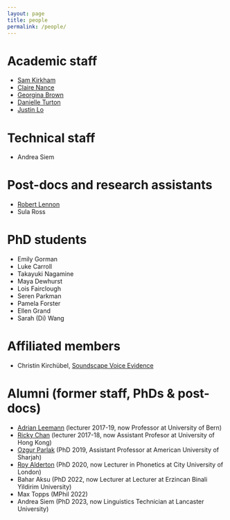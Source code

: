 ```yaml
---
layout: page
title: people
permalink: /people/
---
```


# Academic staff

* [Sam Kirkham](https://samkirkham.github.io)
* [Claire Nance](https://clairenance.github.io)
* [Georgina Brown](https://www.lancaster.ac.uk/linguistics/about/people/georgina-brown)
* [Danielle Turton](https://danielleturton.rbind.io)
* [Justin Lo](https://justinjhlo.github.io)


# Technical staff

* Andrea Siem

# Post-docs and research assistants

* [Robert Lennon](https://robertlennon50.github.io)
* Sula Ross


# PhD students

* Emily Gorman
* Luke Carroll
* Takayuki Nagamine
* Maya Dewhurst
* Lois Fairclough
* Seren Parkman
* Pamela Forster
* Ellen Grand
* Sarah (Di) Wang

# Affiliated members

* Christin Kirchübel, [Soundscape Voice Evidence](https://soundscapevoice.com)

# Alumni (former staff, PhDs & post-docs)

* [Adrian Leemann](https://www.adrianleemann.com) (lecturer 2017-19, now Professor at University of Bern)
* [Ricky Chan](https://english.hku.hk/people/Faculty/72/Dr_Ricky_Chan) (lecturer 2017-18, now Assistant Profesor at University of Hong Kong)
* [Ozgur Parlak](https://www.aus.edu/faculty/ozgur-parlak) (PhD 2019, Assistant Professor at American University of Sharjah)
* [Roy Alderton](https://www.city.ac.uk/about/people/academics/roy-alderton) (PhD 2020, now Lecturer in Phonetics at City University of London)
* Bahar Aksu (PhD 2022, now Lecturer at Lecturer at Erzincan Binali Yildirim University)
* Max Topps (MPhil 2022)
* Andrea Siem (PhD 2023, now Linguistics Technician at Lancaster University)

